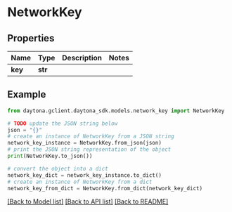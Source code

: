 # NetworkKey


## Properties

Name | Type | Description | Notes
------------ | ------------- | ------------- | -------------
**key** | **str** |  | 

## Example

```python
from daytona.gclient.daytona_sdk.models.network_key import NetworkKey

# TODO update the JSON string below
json = "{}"
# create an instance of NetworkKey from a JSON string
network_key_instance = NetworkKey.from_json(json)
# print the JSON string representation of the object
print(NetworkKey.to_json())

# convert the object into a dict
network_key_dict = network_key_instance.to_dict()
# create an instance of NetworkKey from a dict
network_key_from_dict = NetworkKey.from_dict(network_key_dict)
```
[[Back to Model list]](../README.md#documentation-for-models) [[Back to API list]](../README.md#documentation-for-api-endpoints) [[Back to README]](../README.md)


